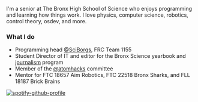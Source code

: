 <!--- This README is used in the rendering of my website -->

I'm a senior at The Bronx High School of Science who enjoys programming and learning how things work. I love physics, computer science, robotics, control theory, osdev, and more.

### What I do

- Programming head [@SciBorgs](https://github.com/SciBorgs), FRC Team 1155
- Student Director of IT and editor for the Bronx Science yearbook and [journalism](https://thesciencesurvey.com/) program
- Member of the [@atomhacks](https://github.com/atomhacks) committee
- Mentor for FTC 18657 Aim Robotics, FTC 22518 Bronx Sharks, and FLL 18187 Brick Brains

[![spotify-github-profile](https://spotify-github-profile.vercel.app/api/view?uid=84fargo16nk7b2dmlrw72xz8l&cover_image=true&theme=natemoo-re&show_offline=true&background_color=121212&interchange=true&bar_color=154d60&bar_color_cover=false)](https://spotify-github-profile.vercel.app/api/view?uid=84fargo16nk7b2dmlrw72xz8l&redirect=true)
